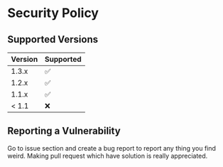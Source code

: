 # Security Policy

## Supported Versions
| Version | Supported          |
| ------- | ------------------ |
| 1.3.x   | :white_check_mark: |
| 1.2.x   | :white_check_mark: |
| 1.1.x   | :white_check_mark: |
| < 1.1   | :x:                |

## Reporting a Vulnerability

Go to issue section and create a bug report to report any thing you find weird. Making pull request which have solution is really appreciated.
